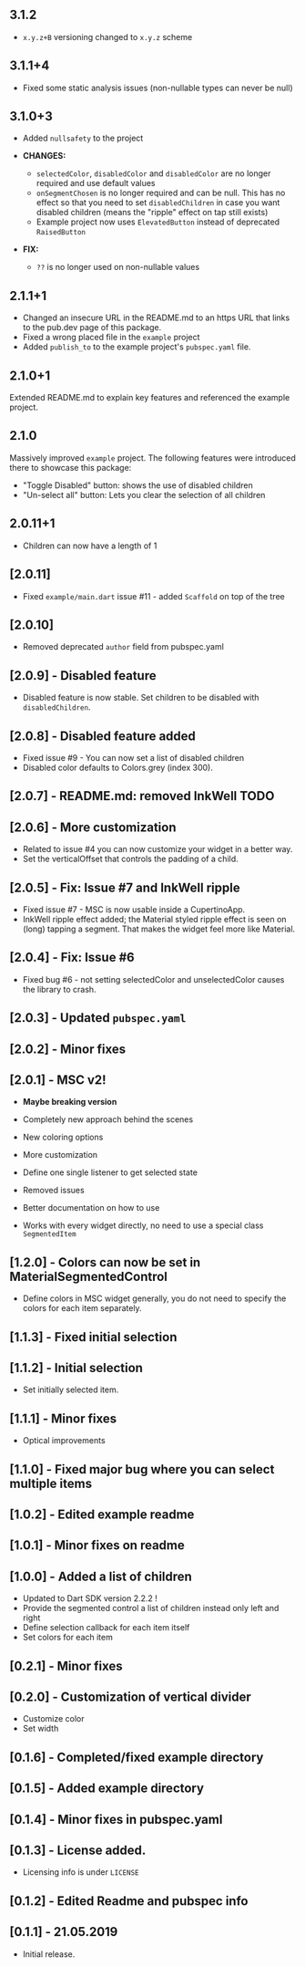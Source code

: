 ## 3.1.2

* `x.y.z+B` versioning changed to `x.y.z` scheme


## 3.1.1+4

* Fixed some static analysis issues (non-nullable types can never be null)


## 3.1.0+3

* Added `nullsafety` to the project
* **CHANGES:**
    - `selectedColor`, `disabledColor` and `disabledColor` are no longer required and use default values
    - `onSegmentChosen` is no longer required and can be null. This has no effect so that you need to set `disabledChildren` in case you want disabled children (means the "ripple" effect on tap still exists)
    - Example project now uses `ElevatedButton` instead of deprecated `RaisedButton`
    
* **FIX:**
    - `??` is no longer used on non-nullable values

## 2.1.1+1

* Changed an insecure URL in the README.md to an https URL that links to the pub.dev page of this package.
* Fixed a wrong placed file in the `example` project
* Added `publish_to` to the example project's `pubspec.yaml` file.

## 2.1.0+1

Extended README.md to explain key features and referenced the example project.

## 2.1.0

Massively improved `example` project. The following features were introduced there to showcase this package:

* "Toggle Disabled" button: shows the use of disabled children
* "Un-select all" button: Lets you clear the selection of all children

## 2.0.11+1

* Children can now have a length of 1

## [2.0.11]

* Fixed `example/main.dart` issue #11 - added `Scaffold` on top of the tree

## [2.0.10]

* Removed deprecated `author` field from pubspec.yaml

## [2.0.9] - Disabled feature

* Disabled feature is now stable. Set children to be disabled with `disabledChildren`.

## [2.0.8] - Disabled feature added

* Fixed issue #9 - You can now set a list of disabled children
* Disabled color defaults to Colors.grey (index 300).

## [2.0.7] - README.md: removed InkWell TODO

## [2.0.6] - More customization

* Related to issue #4 you can now customize your widget in a better way.
* Set the verticalOffset that controls the padding of a child.

## [2.0.5] - Fix: Issue #7 and InkWell ripple

* Fixed issue #7 - MSC is now usable inside a CupertinoApp.
* InkWell ripple effect added; the Material styled ripple effect is seen on (long) tapping a segment. That makes the widget feel more like Material.

## [2.0.4] - Fix: Issue #6

* Fixed bug #6 - not setting selectedColor and unselectedColor causes the library to crash.

## [2.0.3] - Updated `pubspec.yaml`

## [2.0.2] - Minor fixes

## [2.0.1] - MSC v2!

* **Maybe breaking version** 

* Completely new approach behind the scenes
* New coloring options
* More customization
* Define one single listener to get selected state
* Removed issues
* Better documentation on how to use
* Works with every widget directly, no need to use a special class `SegmentedItem`

## [1.2.0] - Colors can now be set in MaterialSegmentedControl

* Define colors in MSC widget generally, you do not need to specify the colors for each item separately.

## [1.1.3] - Fixed initial selection

## [1.1.2] - Initial selection

* Set initially selected item.

## [1.1.1] - Minor fixes

* Optical improvements

## [1.1.0] - Fixed major bug where you can select multiple items

## [1.0.2] - Edited example readme

## [1.0.1] - Minor fixes on readme

## [1.0.0] - Added a list of children

* Updated to Dart SDK version 2.2.2 !
* Provide the segmented control a list of children instead only left and right
* Define selection callback for each item itself
* Set colors for each item

## [0.2.1] - Minor fixes

## [0.2.0] - Customization of vertical divider

* Customize color
* Set width

## [0.1.6] - Completed/fixed example directory

## [0.1.5] - Added example directory

## [0.1.4] - Minor fixes in pubspec.yaml

## [0.1.3] - License added.

* Licensing info is under `LICENSE`

## [0.1.2] - Edited Readme and pubspec info

## [0.1.1] - 21.05.2019

* Initial release.
